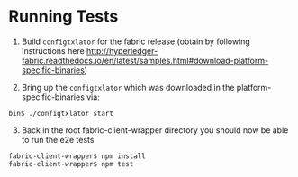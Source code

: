 # Running Tests

1. Build `configtxlator` for the fabric release (obtain by following instructions here http://hyperledger-fabric.readthedocs.io/en/latest/samples.html#download-platform-specific-binaries)

2. Bring up the `configtxlator` which was downloaded in the platform-specific-binaries via:
```
bin$ ./configtxlator start
```

3. Back in the root fabric-client-wrapper directory you should now be able to run the e2e tests

```
fabric-client-wrapper$ npm install
fabric-client-wrapper$ npm test
```
